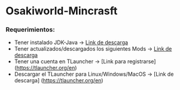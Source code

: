# Osakiworld-Mincrasft

### Requerimientos:

* Tener instalado JDK-Java -> [Link de descarga](https://www.oracle.com/java/technologies/downloads/#jdk19-windows)
* Tener actualizados/descargados los siguientes Mods -> [Link de descarga](https://www.mediafire.com/file/uzjmv85vqysm9je/MODS2.rar/file)
* Tener una cuenta en TLauncher -> [Link para registrarse] (https://tlauncher.org/en)
* Descargar el TLauncher para Linux/Windows/MacOS -> [Link de descarga] (https://tlauncher.org/en)

